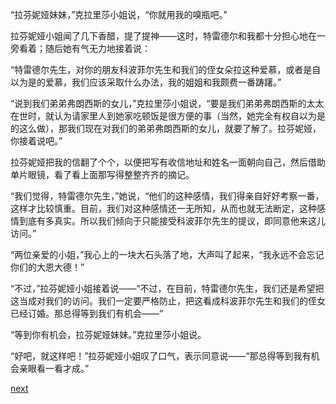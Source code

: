 
“拉芬妮娅妹妹，”克拉里莎小姐说，“你就用我的嗅瓶吧。”

拉芬妮娅小姐闻了几下香醋，提了提神——这时，特雷德尔和我都十分担心地在一旁看着；随后她有气无力地接着说：

“特雷德尔先生，对你的朋友科波菲尔先生和我们的侄女朵拉这种爱慕，或者是自以为是的爱慕，我们应该采取什么办法，我的姐姐和我颇费一番踌躇。”

“说到我们弟弟弗朗西斯的女儿，”克拉里莎小姐说，“要是我们弟弟弗朗西斯的太太在世时，就认为请家里人到她家吃顿饭是很方便的事（当然，她完全有权自以为是的这么做），那我们现在对我们的弟弟弗朗西斯的女儿，就要了解了。拉芬妮娅，你接着说吧。”

拉芬妮娅把我的信翻了个个，以便把写有收信地址和姓名一面朝向自己，然后借助单片眼镜，看了看上面那写得整整齐齐的摘记。

“我们觉得，特雷德尔先生，”她说，“他们的这种感情，我们得亲自好好考察一番，这样才比较慎重。目前，我们对这种感情还一无所知，从而也就无法断定，这种感情到底有多真实。所以我们倾向于只能接受科波菲尔先生的提议，即同意他来这儿访问。”

“两位亲爱的小姐，”我心上的一块大石头落了地，大声叫了起来，“我永远不会忘记你们的大恩大德！”

“不过，”拉芬妮娅小姐接着说——“不过，在目前，特雷德尔先生，我们还是希望把这当成对我们的访问。我们一定要严格防止，把这看成科波菲尔先生和我们的侄女已经订婚。那总得等到我们有机会——”

“等到你有机会，拉芬妮娅妹妹。”克拉里莎小姐说。

“好吧，就这样吧！”拉芬妮娅小姐叹了口气，表示同意说——“那总得等到我有机会亲眼看一看才成。”

[next](page527)